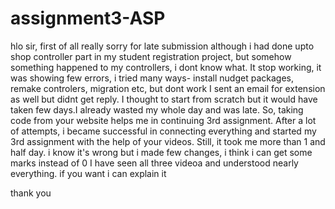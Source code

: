 # assignment3-ASP
hlo sir,
first of all really sorry for late submission
although i had done upto shop controller part in my student registration project, but somehow something happened to my controllers, i dont know what. 
It stop working, it was showing few errors,  i tried many ways- install nudget packages, remake controlers, migration etc, but dont work
I sent an email for extension as well but didnt get reply.
I thought to start from scratch but it would have taken few days.I already wasted my whole day and was late. So, taking code from your website helps me in continuing 3rd assignment.
After a lot of attempts, i became successful in connecting everything and started my 3rd assignment with the help of your videos.
Still, it took me more than 1 and half day.
i know it's wrong but i made few changes, i think i can get some marks instead of 0
I have seen all three videoa and understood nearly everything. if you want i can explain it

thank you

